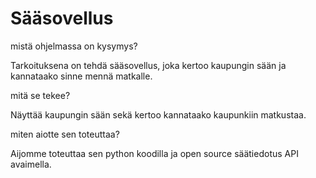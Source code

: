 # Sääsovellus


mistä ohjelmassa on kysymys?

Tarkoituksena on tehdä sääsovellus, joka kertoo kaupungin sään ja kannataako sinne mennä matkalle.

mitä se tekee?

Näyttää kaupungin sään sekä kertoo kannataako kaupunkiin matkustaa.

miten aiotte sen toteuttaa?

Aijomme toteuttaa sen python koodilla ja open source säätiedotus API avaimella.
